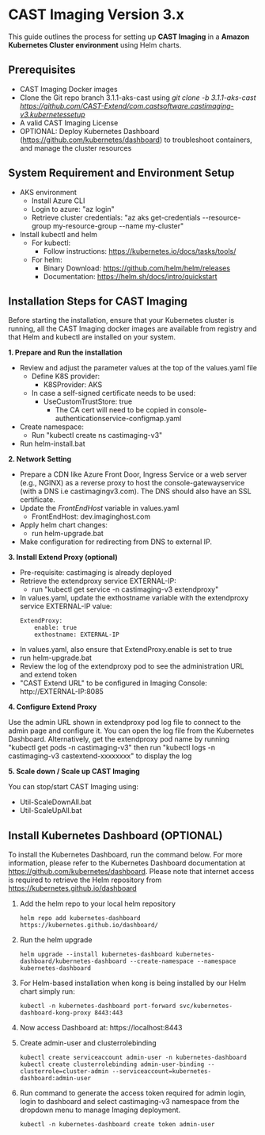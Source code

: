 # CAST Imaging Version 3.x

This guide outlines the process for setting up **CAST Imaging** in a **Amazon Kubernetes Cluster environment** using Helm charts.

## Prerequisites

- CAST Imaging Docker images
- Clone the Git repo branch 3.1.1-aks-cast using _git clone -b 3.1.1-aks-cast https://github.com/CAST-Extend/com.castsoftware.castimaging-v3.kubernetessetup_
- A valid CAST Imaging License
- OPTIONAL: Deploy Kubernetes Dashboard (https://github.com/kubernetes/dashboard) to troubleshoot containers, and manage the cluster resources

## System Requirement and Environment Setup

- AKS environment
	- Install Azure CLI
	- Login to azure: "az login"
	- Retrieve cluster credentials: "az aks get-credentials --resource-group my-resource-group --name my-cluster"
- Install kubectl and helm
	- For kubectl: 
		- Follow instructions: https://kubernetes.io/docs/tasks/tools/
	- For helm:
		- Binary Download: https://github.com/helm/helm/releases
		- Documentation: https://helm.sh/docs/intro/quickstart


## Installation Steps for CAST Imaging

Before starting the installation, ensure that your Kubernetes cluster is running, all the CAST Imaging docker images are available from registry and that Helm and kubectl are installed on your system.


**1. Prepare and Run the installation**

 - Review and adjust the parameter values at the top of the values.yaml file
	- Define K8S provider:
		- K8SProvider: AKS
	- In case a self-signed certificate needs to be used:
		- UseCustomTrustStore: true
			- The CA cert will need to be copied in console-authenticationservice-configmap.yaml
 - Create namespace:
	- Run "kubectl create ns castimaging-v3"
 - Run helm-install.bat


**2. Network Setting**

 - Prepare a CDN like Azure Front Door, Ingress Service or a web server (e.g., NGINX) as a reverse proxy to host the console-gatewayservice (with a DNS i.e castimagingv3.com).
   The DNS should also have an SSL certificate.
 - Update the _FrontEndHost_ variable in values.yaml
 	- FrontEndHost: dev.imaginghost.com
- Apply helm chart changes:
   	- run helm-upgrade.bat
 - Make configuration for redirecting from DNS to external IP.


**3. Install Extend Proxy (optional)**

 - Pre-requisite: castimaging is already deployed
 - Retrieve the extendproxy service EXTERNAL-IP:
	- run "kubectl get service -n castimaging-v3 extendproxy"
 - In values.yaml, update the exthostname variable with the extendproxy service EXTERNAL-IP value:
	```
	ExtendProxy:
        enable: true
        exthostname: EXTERNAL-IP
	```
 - In values.yaml, also ensure that ExtendProxy.enable is set to true
 - run helm-upgrade.bat
 - Review the log of the extendproxy pod to see the administration URL and extend token
 - "CAST Extend URL" to be configured in Imaging Console: http://EXTERNAL-IP:8085


**4. Configure Extend Proxy**

Use the admin URL shown in extendproxy pod log file to connect to the admin page and configure it.
You can open the log file from the Kubernetes Dashboard.
Alternatively, get the extendproxy pod name by running "kubectl get pods -n castimaging-v3" then run "kubectl logs -n castimaging-v3 castextend-xxxxxxxx" to display the log


**5. Scale down / Scale up CAST Imaging**

You can stop/start CAST Imaging using:

- Util-ScaleDownAll.bat
- Util-ScaleUpAll.bat

 
## Install Kubernetes Dashboard (OPTIONAL)

To install the Kubernetes Dashboard, run the command below. For more information, please refer to the Kubernetes Dashboard documentation at https://github.com/kubernetes/dashboard. Please note that internet access is required to retrieve the Helm repository from https://kubernetes.github.io/dashboard
 	
1. Add the helm repo to your local helm repository 
  	```	
   	helm repo add kubernetes-dashboard https://kubernetes.github.io/dashboard/
 	```
2. Run the helm upgrade 
	```
	helm upgrade --install kubernetes-dashboard kubernetes-dashboard/kubernetes-dashboard --create-namespace --namespace kubernetes-dashboard
	```
3. For Helm-based installation when kong is being installed by our Helm chart simply run:
 	```
   	kubectl -n kubernetes-dashboard port-forward svc/kubernetes-dashboard-kong-proxy 8443:443
   	```
5. Now access Dashboard at: https://localhost:8443
6. Create admin-user and clusterrolebinding
	```
	kubectl create serviceaccount admin-user -n kubernetes-dashboard
	kubectl create clusterrolebinding admin-user-binding --clusterrole=cluster-admin --serviceaccount=kubernetes-dashboard:admin-user
 	```
 
7. Run command to generate the access token required for admin login, login to dashboard and select castimaging-v3 namespace from the dropdown menu to manage Imaging deployment. 
	```
 	kubectl -n kubernetes-dashboard create token admin-user
 	```

